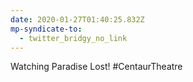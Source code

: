 ```yaml
---
date: 2020-01-27T01:40:25.832Z
mp-syndicate-to:
  - twitter_bridgy_no_link
---
```


Watching Paradise Lost! #CentaurTheatre
